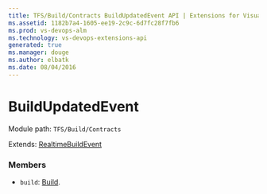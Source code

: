 ```yaml
---
title: TFS/Build/Contracts BuildUpdatedEvent API | Extensions for Visual Studio Team Services
ms.assetid: 1182b7a4-1605-ee19-2c9c-6d7fc28f7fb6
ms.prod: vs-devops-alm
ms.technology: vs-devops-extensions-api
generated: true
ms.manager: douge
ms.author: elbatk
ms.date: 08/04/2016
---
```


# BuildUpdatedEvent

Module path: `TFS/Build/Contracts`

Extends: [RealtimeBuildEvent](./RealtimeBuildEvent.md)

### Members

* `build`: [Build](./Build.md). 

